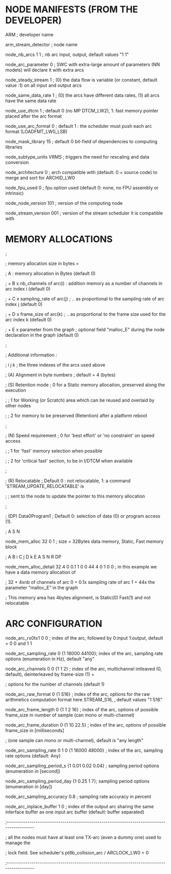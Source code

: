 # NODE MANIFESTS (FROM THE DEVELOPER)

ARM ; developer name

arm_stream_detector ; node name

node_nb_arcs 1 1 ; nb arc input, output, default values \"1 1\"

node_arc_parameter 0 ; SWC with extra-large amount of parameters (NN
models) will declare it with extra arcs

node_steady_stream 1 ; (0) the data flow is variable (or constant,
default value :1) on all input and output arcs

node_same_data_rate 1 ; (0) the arcs have different data rates, (1) all
arcs have the same data rate

node_use_dtcm 1 ; default 0 (no MP DTCM_LW2), 1: fast memory pointer
placed after the arc format

node_use_arc_format 0 ; default 1 : the scheduler must push each arc
format (LOADFMT_LW0_LSB)

node_mask_library 15 ; default 0 bit-field of dependencies to computing
libraries

node_subtype_units VRMS ; triggers the need for rescaling and data
conversion

node_architecture 0 ; arch compatible with (default: 0 = source code) to
merge and sort for ARCHID_LW0

node_fpu_used 0 ; fpu option used (default 0: none, no FPU assembly or
intrinsic)

node_node_version 101 ; version of the computing node

node_stream_version 001 ; version of the stream scheduler it is
compatible with

# MEMORY ALLOCATIONS

;

; memory allocation size in bytes =

; A : memory allocation in Bytes (default 0)

; + B x nb_channels of arc(i) : addition memory as a number of channels
in arc index i (default 0)

; + C x sampling_rate of arc(j) ; .. as proportional to the sampling
rate of arc index j (default 0)

; + D x frame_size of arc(k) ; .. as proportional to the frame size used
for the arc index k (default 0)

; + E x parameter from the graph ; optional field \"malloc_E\" during
the node declaration in the graph (default 0)

;

; Additional information :

; i j k ; the three indexes of the arcs used above

; (A) Alignment in byte numbers ; default = 4 (bytes)

; (S) Retention mode ; 0 for a Static memory allocation, preserved along
the execution

; ; 1 for Working (or Scratch) area which can be reused and overlaid by
other nodes

; ; 2 for memory to be preserved (Retention) after a platform reboot

;

; (N) Speed requirement ; 0 for \'best effort\' or \'no constraint\' on
speed access

; ; 1 for \'fast\' memory selection when possible

; ; 2 for \'critical fast\' section, to be in I/DTCM when available

;

; (R) Relocatable ; Default 0 : not relocatable, 1: a command
\'STREAM_UPDATE_RELOCATABLE\' is

; ; sent to the node to update the pointer to this memory allocation

;

; (DP) Data0Program1 ; Default 0: selection of data (0) or program
access (1).

; A S N

node_mem_alloc 32 0 1 ; size = 32Bytes data memory, Static, Fast memory
block

; A B i C j D k E A S N R DP

node_mem_alloc_detail 32 4 0 0.1 1 0 0 44 4 0 1 0 0 ; in this example we
have a data memory allocation of

; 32 + 4xnb of channels of arc 0 + 0.1x sampling rate of arc 1 + 44x the
parameter \"malloc_E\" in the graph

; This memory area has 4bytes alignment, is Static(0) Fast(1) and not
relocatable

# ARC CONFIGURATION

node_arc_rx0tx1 0 0 ; index of the arc, followed by 0:input 1:output,
default = 0 0 and 1 1

node_arc_sampling_rate 0 {1 16000 44100}; index of the arc, sampling
rate options (enumeration in Hz), default \"any\"

node_arc_channels 0 0 {1 1 2} ; index of the arc, multichannel intleaved
(0, default), deinterleaved by frame-size (1) +

; options for the number of channels (default 1)

node_arc_raw_format 0 {1 S16} ; index of the arc, options for the raw
arithmetics computation format here STREAM_S16, , default values \"1
S16\"

node_arc_frame_length 0 {1 1 2 16} ; index of the arc, options of
possible frame_size in number of sample (can mono or multi-channel)

node_arc_frame_duration 0 {1 10 22.5} ; index of the arc, options of
possible frame_size in \[milliseconds\]

; (one sample can mono or multi-channel), default is \"any length\"

node_arc_sampling_rate 0 1 0 {1 16000 48000} ; index of the arc,
sampling rate options (default: Any)

node_arc_sampling_period_s {1 0.01 0.02 0.04} ; sampling period options
(enumeration in \[second\])

node_arc_sampling_period_day {1 0.25 1 7}; sampling period options
(enumeration in \[day\])

node_arc_sampling_accuracy 0.8 ; sampling rate accuracy in percent

node_arc_inplace_buffer 1 0 ; index of the output arc sharing the same
interface buffer as one input arc buffer (default: buffer separated)

;\-\-\-\-\-\-\-\-\-\-\-\-\-\-\-\-\-\-\-\-\-\-\-\-\-\-\-\-\-\-\-\-\-\-\-\-\-\-\-\-\-\-\-\-\-\-\-\-\-\-\-\-\-\-\-\-\-\-\-\-\-\-\-\-\-\-\-\-\-\-\-\-\-\-\-\-\-\-\-\-\-\-\-\-\-\-\-\-\-\--

; all the nodes must have at least one TX-arc (even a dummy one) used to
manage the

; lock field. See scheduler\'s pt8b_collision_arc / ARCLOCK_LW0 = 0

;\-\-\-\-\-\-\-\-\-\-\-\-\-\-\-\-\-\-\-\-\-\-\-\-\-\-\-\-\-\-\-\-\-\-\-\-\-\-\-\-\-\-\-\-\-\-\-\-\-\-\-\-\-\-\-\-\-\-\-\-\-\-\-\-\-\-\-\-\-\-\-\-\-\-\-\-\-\-\-\-\-\-\-\-\-\-\-\-\-\--
